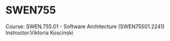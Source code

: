 # SWEN755
Course: SWEN.755.01 - Software Architecture (SWEN75501.2241) Instructor:Viktoria Koscinski
